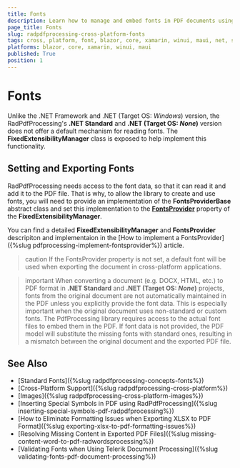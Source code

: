 ```yaml
---
title: Fonts
description: Learn how to manage and embed fonts in PDF documents using Telerik RadPdfProcessing for cross-platform .NET applications.
page_title: Fonts
slug: radpdfprocessing-cross-platform-fonts
tags: cross, platform, font, blazor, core, xamarin, winui, maui, net, standard, linux, ios 
platforms: blazor, core, xamarin, winui, maui
published: True
position: 1
---
```


# Fonts

Unlike the .NET Framework and .NET (Target OS: *Windows*) version, the RadPdfProcessing's **.NET Standard** and **.NET (Target OS: *None*)** version does not offer a default mechanism for reading fonts. The **FixedExtensibilityManager** class is exposed to help implement this functionality.

## Setting and Exporting Fonts

RadPdfProcessing needs access to the font data, so that it can read it and add it to the PDF file. That is why, to allow the library to create and use fonts, you will need to provide an implementation of the **FontsProviderBase** abstract class and set this implementation to the **<u>FontsProvider</u>** property of the **FixedExtensibilityManager**.

You can find a detailed **FixedExtensibilityManager** and **FontsProvider** descripiton and implementaion in the [How to implement a FontsProvider]({%slug pdfprocessing-implement-fontsprovider%}) article. 

>caution If the FontsProvider property is not set, a default font will be used when exporting the document in cross-platform applications.

>important When converting a document (e.g. DOCX, HTML, etc.) to PDF format in **.NET Standard** and **.NET (Target OS: *None*)** projects, fonts from the original document are not automatically maintained in the PDF unless you explicitly provide the font data. This is especially important when the original document uses non-standard or custom fonts. The PdfProcessing library requires access to the actual font files to embed them in the PDF. If font data is not provided, the PDF model will substitute the missing fonts with standard ones, resulting in a mismatch between the original document and the exported PDF file.

<snippet id='libraries-pdf-cross-platform-fonts-fontsprovider-implementation'/>

<snippet id='libraries-pdf-cross-platform-fonts-set-fontsprovider'/>
	
## See Also

 * [Standard Fonts]({%slug radpdfprocessing-concepts-fonts%})
 * [Cross-Platform Support]({%slug radpdfprocessing-cross-platform%}) 
 * [Images]({%slug radpdfprocessing-cross-platform-images%})
 * [Inserting Special Symbols in PDF using RadPdfProcessing]({%slug inserting-special-symbols-pdf-radpdfprocessing%})
 * [How to Eliminate Formatting Issues when Exporting XLSX to PDF Format]({%slug exporting-xlsx-to-pdf-formatting-issues%})
 * [Resolving Missing Content in Exported PDF Files]({%slug missing-content-word-to-pdf-radwordsprocessing%})
 * [Validating Fonts when Using Telerik Document Processing]({%slug validating-fonts-pdf-document-processing%})


